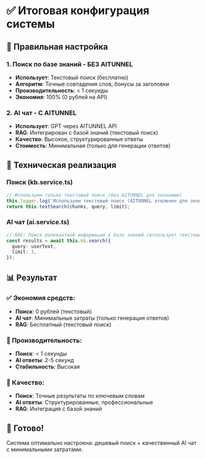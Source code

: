 # ✅ Итоговая конфигурация системы

## 🎯 Правильная настройка

### 1. Поиск по базе знаний - БЕЗ AITUNNEL
- **Использует**: Текстовый поиск (бесплатно)
- **Алгоритм**: Точные совпадения слов, бонусы за заголовки
- **Производительность**: < 1 секунды
- **Экономия**: 100% (0 рублей на API)

### 2. AI чат - С AITUNNEL
- **Использует**: GPT через AITUNNEL API
- **RAG**: Интегрирован с базой знаний (текстовый поиск)
- **Качество**: Высокое, структурированные ответы
- **Стоимость**: Минимальная (только для генерации ответов)

## 🔧 Техническая реализация

### Поиск (kb.service.ts)
```typescript
// Используем только текстовый поиск (без AITUNNEL для экономии)
this.logger.log('Используем текстовый поиск (AITUNNEL отключен для экономии)');
return this.textSearch(chunks, query, limit);
```

### AI чат (ai.service.ts)
```typescript
// RAG: Поиск релевантной информации в базе знаний (использует текстовый поиск)
const results = await this.kb.search({
  query: userText,
  limit: 3,
});
```

## 📊 Результат

### ✅ Экономия средств:
- **Поиск**: 0 рублей (текстовый)
- **AI чат**: Минимальные затраты (только генерация ответов)
- **RAG**: Бесплатный (текстовый поиск)

### 🚀 Производительность:
- **Поиск**: < 1 секунды
- **AI ответы**: 2-5 секунд
- **Стабильность**: Высокая

### 🎯 Качество:
- **Поиск**: Точные результаты по ключевым словам
- **AI ответы**: Структурированные, профессиональные
- **RAG**: Интеграция с базой знаний

## 🎉 Готово!
Система оптимально настроена: дешевый поиск + качественный AI чат с минимальными затратами.
